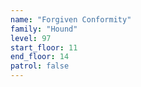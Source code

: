 ```yaml
---
name: "Forgiven Conformity"
family: "Hound"
level: 97
start_floor: 11
end_floor: 14
patrol: false
---
```

